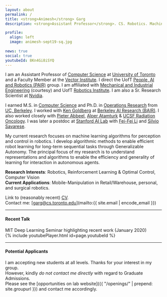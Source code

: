 ```yaml
---
layout: about
permalink: /
title: <strong>Animesh</strong> Garg
description: <strong>Assistant Professor</strong>. CS. Robotics. Machine Learning. 

profile:
  align: left
  image: animesh-sept19-sq.jpg
 
news: true
social: true
youtubeId: 8Kn4Gi8iSYQ
---
```


I am an Assistant Professor of [Computer Science](https://web.cs.toronto.edu/) at [University of Toronto](https://www.utoronto.ca/) and a Faculty Member at the [Vector Institute](https://vectorinstitute.ai/). I direct the UofT [People, AI and Robotics (PAIR)](http://pairlab.github.io/) group.
I am affiliated with [Mechanical and Industrial Engineering](https://mie.utoronto.ca) (courtesy) and UofT [Robotics Institute](https://robotics.utoronto.ca/).
I am also a Sr. Research Scientist at [Nvidia](https://www.nvidia.com/en-us/research/).

I earned M.S. in [Computer Science](http://www.eecs.berkeley.edu/Research/Areas/AI/) and Ph.D. in [Operations Research](http://ieor.berkeley.edu) from [UC, Berkeley](http://www.berkeley.edu). I worked with [Ken Goldberg](http://goldberg.berkeley.edu/) at [Berkeley AI Research (BAIR)](http://bair.berkeley.edu). I also worked closely with [Pieter Abbeel](http://www.cs.berkeley.edu/~pabbeel), [Alper Atamturk](http://www.ieor.berkeley.edu/~atamturk/) & [UCSF Radiation Oncology](http://radonc.ucsf.edu/). I was later a postdoc at [Stanford AI Lab](http://ai.stanford.edu/) with [Fei-Fei Li](http://svl.stanford.edu) and [Silvio Savarese](http://svl.stanford.edu/silvio/).

My current research focuses on machine learning algorithms for perception and control in robotics. I develop algorithmic methods to enable efficient robot learning for long-term sequential tasks through Generalizable Autonomy. The principal focus of my research is to understand representations and algorithms to enable the efficiency and generality of learning for interaction in autonomous agents.

**Research Interests**: Robotics, Reinforcement Learning & Optimal Control, Computer Vision  
**Current Applications**: Mobile-Manipulation in Retail/Warehouse, personal, and surgical robotics.  

Link to (reasonably recent) <a href="{{ '/assets/pdf/garg-cv.pdf' | prepend: site.baseurl | prepend: site.url }}">CV</a>.  
Contact me: [garg@cs.toronto.edu](mailto:{{ site.email | encode_email }})

--- 

#### **Recent Talk**    

MIT Deep Learning Seminar highlighting recent work (January 2020)  
{% include youtubePlayer.html id=page.youtubeId %}

--- 

#### **Potential Applicants**   

I am accepting new students at all levels. Thanks for your interest in my group.   
However, kindly *do not contact me directly* with regard to Graduate Admissions.  
Please see the [opportunities on lab website]({{  "/openings/" | prepend: site.groupurl  }}) and contact me accordingly.

<!-- 
UofT PhD and Postdocs: Please send me a brief [email](mailto:{{ site.email | encode_email }}) about collaboration or advising.  
*Current* [UofT Undergraduate/Masters](https://forms.gle/BtFqLGV33kC5FXAu9).  
*External* [Postdoc and Research Scientist](https://forms.gle/TWJr36iDucTmDWQX7).    
*External* [Visiting Scholars](https://forms.gle/ouy1RR8mtC3GNXki7).  
 -->
 <!-- address: >
    <p>555 your office number</p>
    <p>123 your address street</p>
    <p>Your City, State 12345</p>
 -->